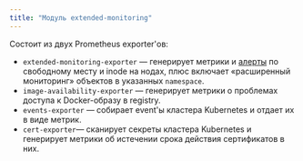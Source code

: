 ```yaml
---
title: "Модуль extended-monitoring"
---
```


Состоит из двух Prometheus exporter'ов:

- `extended-monitoring-exporter` — генерирует метрики и [алерты](configuration.html#non-namespaced-kubernetes-objects) по свободному месту и inode на нодах, плюс включает «расширенный мониторинг» объектов в указанных `namespace`.
- `image-availability-exporter` — генерирует метрики о проблемах доступа к Docker-образу в registry.
- `events-exporter` — собирает event'ы кластера Kubernetes и отдает их в виде метрик.
- `cert-exporter`— сканирует секреты кластера Kubernetes и генерирует метрики об истечении срока действия сертификатов в них. 
